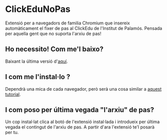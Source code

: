 # ClickEduNoPas

Extensió per a navegadors de familia Chromium que insereix automàticament el fixer de pas al ClickEdu de l'Institut de Palamós. Pensada per aquella gent que no suporta l'arxiu de pas!

## Ho necessito! Com me'l baixo?
Baixant la última versió d'[aquí]([https://github.com/aniollidon/ClickEduNoPas/archive/refs/heads/master.zip](https://github.com/aniollidon/ClickEduNoPas/releases)).

## I com me l'instal·lo ?
Dependrà una mica de cada navegador, però serà una cosa similar a [aquest tutorial](
https://bashvlas.com/blog/install-chrome-extension-in-developer-mode/).

## I com poso per última vegada "l'arxiu" de pas?
Un cop instal·lat clica al botó de l'extensió instal·lada i introdueix per última vegada el contingut de l'arxiu de pas. A partir d'ara l'extensió te'l posarà per tu.
